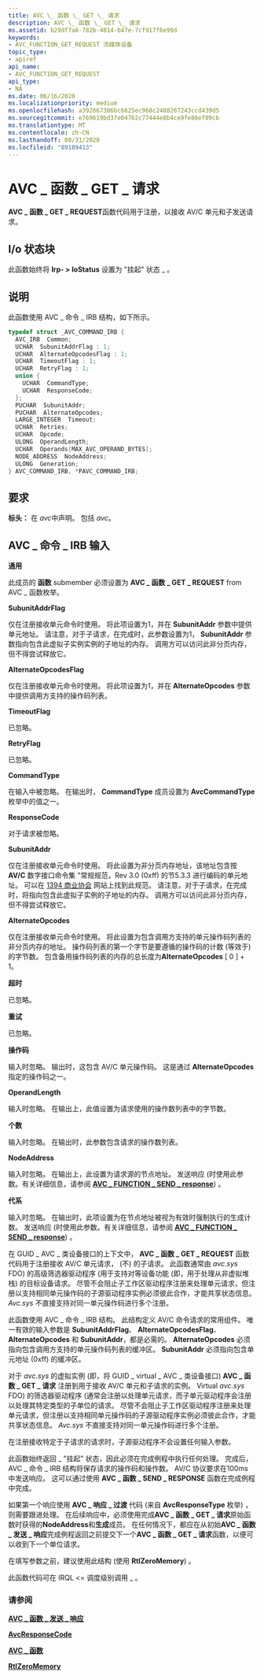 ```yaml
---
title: AVC \_ 函数 \_ GET \_ 请求
description: AVC \_ 函数 \_ GET \_ 请求
ms.assetid: b29df7a8-782b-4014-b47e-7cf917f8e99d
keywords:
- AVC_FUNCTION_GET_REQUEST 流媒体设备
topic_type:
- apiref
api_name:
- AVC_FUNCTION_GET_REQUEST
api_type:
- NA
ms.date: 06/16/2020
ms.localizationpriority: medium
ms.openlocfilehash: a392867306bc6625ec968c2488267243ccd439d5
ms.sourcegitcommit: e769619bd37e04762c77444e8b4ce9fe86ef09cb
ms.translationtype: MT
ms.contentlocale: zh-CN
ms.lasthandoff: 08/31/2020
ms.locfileid: "89189413"
---
```

# <a name="avc_function_get_request"></a>AVC \_ 函数 \_ GET \_ 请求

**AVC \_ 函数 \_ GET \_ REQUEST**函数代码用于注册，以接收 AV/C 单元和子发送请求。

## <a name="io-status-block"></a>I/o 状态块

此函数始终将 **Irp- &gt; IoStatus** 设置为 "挂起" 状态 \_ 。

## <a name="comments"></a>说明

此函数使用 AVC \_ 命令 \_ IRB 结构，如下所示。

```cpp
typedef struct _AVC_COMMAND_IRB {
  AVC_IRB  Common;
  UCHAR  SubunitAddrFlag : 1;
  UCHAR  AlternateOpcodesFlag : 1;
  UCHAR  TimeoutFlag : 1;
  UCHAR  RetryFlag : 1;
  union {
    UCHAR  CommandType;
    UCHAR  ResponseCode;
  };
  PUCHAR  SubunitAddr;
  PUCHAR  AlternateOpcodes;
  LARGE_INTEGER  Timeout;
  UCHAR  Retries;
  UCHAR  Opcode;
  ULONG  OperandLength;
  UCHAR  Operands[MAX_AVC_OPERAND_BYTES];
  NODE_ADDRESS  NodeAddress;
  ULONG  Generation;
} AVC_COMMAND_IRB, *PAVC_COMMAND_IRB;
```

## <a name="requirements"></a>要求

**标头：** 在 *avc*中声明。 包括 *avc*。

## <a name="avc_command_irb-input"></a>AVC \_ 命令 \_ IRB 输入

**通用**
  
此成员的 **函数** submember 必须设置为 **AVC \_ 函数 \_ GET \_ REQUEST** from AVC \_ 函数枚举。

**SubunitAddrFlag**
  
仅在注册接收单元命令时使用。 将此项设置为1，并在 **SubunitAddr** 参数中提供单元地址。 请注意，对于子请求，在完成时，此参数设置为1， **SubunitAddr** 参数指向包含此虚拟子实例实例的子地址的内存。 调用方可以访问此非分页内存，但不得尝试释放它。

**AlternateOpcodesFlag**
  
仅在注册接收单元命令时使用。 将此项设置为1，并在 **AlternateOpcodes** 参数中提供调用方支持的操作码列表。

**TimeoutFlag**
  
已忽略。

**RetryFlag**
  
已忽略。

**CommandType**
  
在输入中被忽略。 在输出时， **CommandType** 成员设置为 **AvcCommandType** 枚举中的值之一。

**ResponseCode**
  
对于请求被忽略。

**SubunitAddr**
  
仅在注册接收单元命令时使用。 将此设置为非分页内存地址，该地址包含按 **AV/C** 数字接口命令集 "常规规范，Rev 3.0 (0xff) 的节5.3.3 进行编码的单元地址。 可以在 [1394 商业协会](https://1394ta.org/library-2/) 网站上找到此规范。 请注意，对于子请求，在完成时，将指向包含此虚拟子实例的子地址的内存。 调用方可以访问此非分页内存，但不得尝试释放它。

**AlternateOpcodes**
  
仅在注册接收单元命令时使用。 将此设置为包含调用方支持的单元操作码列表的非分页内存的地址。 操作码列表的第一个字节是要遵循的操作码的计数 (等效于) 的字节数。 包含备用操作码列表的内存的总长度为**AlternateOpcodes** \[ 0 \] + 1。

**超时**
  
已忽略。

**重试**
  
已忽略。

**操作码**
  
输入时忽略。 输出时，这包含 AV/C 单元操作码。 这是通过 **AlternateOpcodes**指定的操作码之一。

**OperandLength**
  
输入时忽略。 在输出上，此值设置为请求使用的操作数列表中的字节数。

**个数**
  
输入时忽略。 在输出时，此参数包含请求的操作数列表。

**NodeAddress**
  
输入时忽略。 在输出上，此设置为请求源的节点地址。 发送响应 (时使用此参数。有关详细信息，请参阅 [**AVC \_ FUNCTION \_ SEND \_ response**](avc-function-send-response.md)) 。

**代系**
  
输入时忽略。 在输出时，此项设置为在节点地址被视为有效时强制执行的生成计数。 发送响应 (时使用此参数。有关详细信息，请参阅 [**AVC \_ FUNCTION \_ SEND \_ response**](avc-function-send-response.md)) 。

在 GUID \_ AVC \_ 类设备接口的上下文中， **AVC \_ 函数 \_ GET \_ REQUEST** 函数代码用于注册接收 AV/C 单元请求， (不) 的子请求。 此函数通常由 *avc.sys* FDO) 的高级筛选器驱动程序 (用于支持对等设备功能 (即，用于处理从非虚拟堆栈) 的目标设备请求。 尽管不会阻止子工作区驱动程序注册来处理单元请求，但注册以支持相同单元操作码的子源驱动程序实例必须彼此合作，才能共享状态信息。 *Avc.sys* 不直接支持对同一单元操作码进行多个注册。

此函数使用 AVC \_ 命令 \_ IRB 结构。 此结构定义 AV/C 命令请求的常用组件。 唯一有效的输入参数是 **SubunitAddrFlag**、 **AlternateOpcodesFlag**、 **AlternateOpcodes** 和 **SubunitAddr**，都是必需的。 **AlternateOpcodes** 必须指向包含调用方支持的单元操作码列表的缓冲区。 **SubunitAddr** 必须指向包含单元地址 (0xff) 的缓冲区。

对于 *avc.sys* 的虚拟实例 (即，将 GUID \_ virtual \_ AVC \_ 类设备接口) **AVC \_ 函数 \_ GET \_ 请求** 注册到用于接收 AV/C 单元和子请求的实例。 Virtual *avc.sys* FDO) 的筛选器驱动程序 (通常会注册以处理单元请求，而子单元驱动程序会注册以处理其特定类型的子单位的请求。 尽管不会阻止子工作区驱动程序注册来处理单元请求，但注册以支持相同单元操作码的子源驱动程序实例必须彼此合作，才能共享状态信息。 *Avc.sys* 不直接支持对同一单元操作码进行多个注册。

在注册接收特定于子请求的请求时，子源驱动程序不会设置任何输入参数。

此函数始终返回 \_ "挂起" 状态，因此必须在完成例程中执行任何处理。 完成后，AVC \_ 命令 \_ IRB 结构将保存请求的操作码和操作数。 AV/C 协议要求在100ms 中发送响应。 这可以通过使用 **AVC \_ 函数 \_ SEND \_ RESPONSE** 函数在完成例程中完成。

如果第一个响应使用 **AVC \_ 响应 \_ 过渡** 代码 (来自 **AvcResponseType** 枚举) ，则需要跟进处理。 在后续响应中，必须使用完成**AVC \_ 函数 \_ GET \_ 请求**原始函数时获得的**NodeAddress**和**生成**成员。 在任何情况下，都应在从初始**AVC \_ 函数 \_ 发送 \_ 响应**完成例程返回之前提交下一个**AVC \_ 函数 \_ GET \_ 请求**函数，以便可以收到下一个单位请求。

在填写参数之前，建议使用此结构 (使用 **RtlZeroMemory**) 。

此函数代码可在 IRQL <= 调度级别调用 \_ 。

### <a name="see-also"></a>请参阅

[**AVC \_ 函数 \_ 发送 \_ 响应**](avc-function-send-response.md)

[**AvcResponseCode**](/windows-hardware/drivers/ddi/avc/ne-avc-_tagavcresponsecode)

[**AVC \_ 函数**](/windows-hardware/drivers/ddi/avc/ne-avc-_tagavc_function)

[**RtlZeroMemory**](/windows-hardware/drivers/ddi/wdm/nf-wdm-rtlzeromemory)